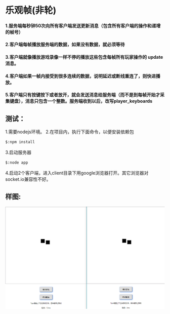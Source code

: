 # 乐观帧(非轮)

  #### 1.服务端每秒钟50次向所有客户端发送更新消息（包含所有客户端的操作和递增的帧号）
  #### 2.客户端每帧播放服务端的数据，如果没有数据，就必须等待
  #### 3.客户端就像播放游戏录像一样不停的播放这些包含每帧所有玩家操作的 update消息。
  #### 4.客户端如果一帧内接受到很多连续的数据，说明延迟或断线重连了，则快进播放。
  #### 5.客户端只有按键按下或者放开，就会发送消息给服务端（而不是到每帧开始才采集键盘），消息只包含一个整数。服务端收到以后，改写player_keyboards
  
 
## 测试：
1.需要nodejs环境。
2.在项目内，执行下面命令，以便安装依赖包
``` bash
$:npm install
```
3.启动服务器
``` bash
$:node app
```
4.启动2个客户端，进入client目录下用google浏览器打开。其它浏览器对socket.io兼容性不好。

## 样图:
![image](https://github.com/koliy/GameOnlineSyncDemo/blob/master/TestUnLockStep/11.png)



